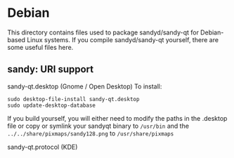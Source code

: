 
Debian
====================
This directory contains files used to package sandyd/sandy-qt
for Debian-based Linux systems. If you compile sandyd/sandy-qt yourself, there are some useful files here.

## sandy: URI support ##


sandy-qt.desktop  (Gnome / Open Desktop)
To install:

	sudo desktop-file-install sandy-qt.desktop
	sudo update-desktop-database

If you build yourself, you will either need to modify the paths in
the .desktop file or copy or symlink your sandyqt binary to `/usr/bin`
and the `../../share/pixmaps/sandy128.png` to `/usr/share/pixmaps`

sandy-qt.protocol (KDE)

